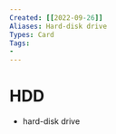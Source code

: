 ```yaml
---
Created: [[2022-09-26]]
Aliases: Hard-disk drive
Types: Card
Tags: 
- 
---
```

# HDD
- hard-disk drive